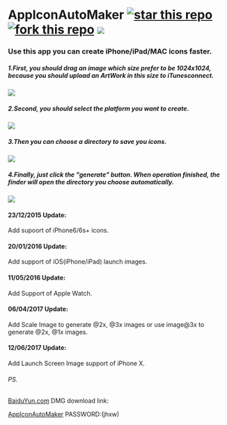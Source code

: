 # AppIconAutoMaker [![star this repo](http://githubbadges.com/star.svg?user=Kito0615&repo=AppIconAutoMaker&style=default)](https://github.com/Kito0615/AppIconAutoMaker)  [![fork this repo](http://githubbadges.com/fork.svg?user=Kito0615&repo=AppIconAutoMaker&style=default)](https://github.com/Kito0615/AppIconAutoMaker/fork) ![](https://img.shields.io/badge/Platform-OS%20X-green.svg?style=plastic)
### Use this app you can create iPhone/iPad/MAC icons faster.

##### 1.First, you should drag an image which size prefer to be 1024x1024, because you should upload an ArtWork in this size to iTunesconnect.

![](https://github.com/Kito0615/AppIconAutoMaker/raw/master/.First.png)  
##### 2.Second, you should select the platform you want to create.

![](https://github.com/Kito0615/AppIconAutoMaker/raw/master/.Second.png)

##### 3.Then you can choose a directory to save you icons.

![](https://github.com/Kito0615/AppIconAutoMaker/raw/master/.Third.png)

##### 4.Finally, just click the "generate" button. When operation finished, the finder will open the directory you choose automatically.

![](https://github.com/Kito0615/AppIconAutoMaker/raw/master/.Fourth.png)

#### 23/12/2015 Update:

Add supoort of iPhone6/6s+ icons.

#### 20/01/2016 Update:

Add support of iOS(iPhone/iPad) launch images.

#### 11/05/2016 Update:

Add Support of Apple Watch.

#### 06/04/2017 Update:

Add Scale Image to generate @2x, @3x images or use image@3x to generate @2x, @1x images.

#### 12/06/2017 Update:

Add Launch Screen Image support of iPhone X.

###### PS.

[BaiduYun.com](https://pan.baidu.com/s/1kUPqZkF) DMG download link:

[AppIconAutoMaker](https://pan.baidu.com/s/1kUPqZkF) PASSWORD:(jhxw)
